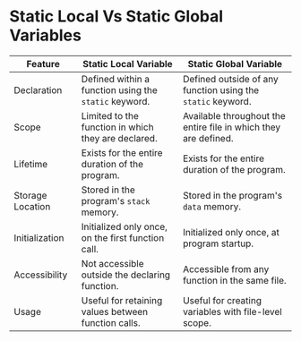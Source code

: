 # Static Local Vs Static Global Variables 

| Feature                  | Static Local Variable | Static Global Variable |
|--------------------------|-----------------------|------------------------|
| Declaration              | Defined within a function using the `static` keyword. | Defined outside of any function using the `static` keyword. |
| Scope                    | Limited to the function in which they are declared. | Available throughout the entire file in which they are defined. |
| Lifetime                 | Exists for the entire duration of the program. | Exists for the entire duration of the program. |
| Storage Location         | Stored in the program's `stack` memory. | Stored in the program's `data` memory. |
| Initialization          | Initialized only once, on the first function call. | Initialized only once, at program startup. |
| Accessibility           | Not accessible outside the declaring function. | Accessible from any function in the same file. |
| Usage                    | Useful for retaining values between function calls. | Useful for creating variables with file-level scope. |
